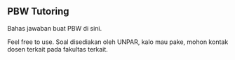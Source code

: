 ## PBW Tutoring
Bahas jawaban buat PBW di sini.

Feel free to use. Soal disediakan oleh UNPAR, kalo mau pake, mohon kontak dosen terkait pada fakultas terkait.